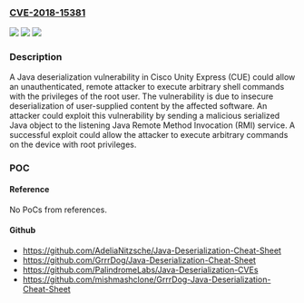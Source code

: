 ### [CVE-2018-15381](https://cve.mitre.org/cgi-bin/cvename.cgi?name=CVE-2018-15381)
![](https://img.shields.io/static/v1?label=Product&message=Cisco%20Unity%20Express%20&color=blue)
![](https://img.shields.io/static/v1?label=Version&message=n%2Fa&color=blue)
![](https://img.shields.io/static/v1?label=Vulnerability&message=CWE-502&color=brighgreen)

### Description

A Java deserialization vulnerability in Cisco Unity Express (CUE) could allow an unauthenticated, remote attacker to execute arbitrary shell commands with the privileges of the root user. The vulnerability is due to insecure deserialization of user-supplied content by the affected software. An attacker could exploit this vulnerability by sending a malicious serialized Java object to the listening Java Remote Method Invocation (RMI) service. A successful exploit could allow the attacker to execute arbitrary commands on the device with root privileges.

### POC

#### Reference
No PoCs from references.

#### Github
- https://github.com/AdeliaNitzsche/Java-Deserialization-Cheat-Sheet
- https://github.com/GrrrDog/Java-Deserialization-Cheat-Sheet
- https://github.com/PalindromeLabs/Java-Deserialization-CVEs
- https://github.com/mishmashclone/GrrrDog-Java-Deserialization-Cheat-Sheet

